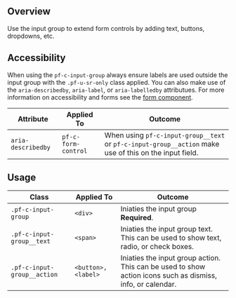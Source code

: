 ## Overview
Use the input group to extend form controls by adding text, buttons, dropdowns, etc.

## Accessibility
When using the `pf-c-input-group` always ensure labels are used outside the input group with the `.pf-u-sr-only` class applied. You can also make use of the `aria-describedby`, `aria-label`, or `aria-labelledby` attributues. For more information on accessibility and forms see the <a href="/components/form/examples/">form component</a>.

| Attribute | Applied To | Outcome |
| -- | -- | -- |
| `aria-describedby` | `pf-c-form-control` |  When using `pf-c-input-group__text` or `pf-c-input-group__action` make use of this on the input field. |


## Usage

| Class | Applied To | Outcome |
| -- | -- | -- |
| `.pf-c-input-group` | `<div>` |  Iniaties the input group **Required**. |
| `.pf-c-input-group__text` | `<span>` |  Iniaties the input group text. This can be used to show text, radio, or check boxes. |
| `.pf-c-input-group__action` | `<button>, <label>` |  Iniaties the input group action. This can be used to show action icons such as dismiss, info, or calendar. |
